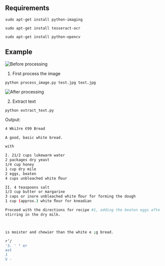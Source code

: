 ## Requirements

`sudo apt-get install python-imaging`

`sudo apt-get install tesseract-ocr`

`sudo apt-get install python-opencv`

## Example

![Before processing](http://raw.githubusercontent.com/schollz/ocr-text-extraction/master/test.jpg)

1. First process the image

`python process_image.py test.jpg text.jpg`

![After processing](http://raw.githubusercontent.com/schollz/ocr-text-extraction/master/text.jpg)

2. Extract text

`python extract_text.py`

Output:

```bash
4 WkiJre €99 Bread

A good, basic white bread.

with

I. 21/2 cups lukewarm water
2 packages dry yeast
1/4 cup honey
1 cup dry mile
2 eggs, beaten
4 cups unbleached white ﬂour

II. 4 teaspoons salt
1/3 cup butter or margarine
3 caps or inore unbleached white ﬂour for forming the dough
1 cup (approx.) white ﬂour for kneadian

Proceed with the directions for recipe #1, adding the beaten eggs afte
stirring in the dry milk.



is moister and chewier than the white e ;g bread.

r’/
'3. ' " er
ast
J
V -

```




